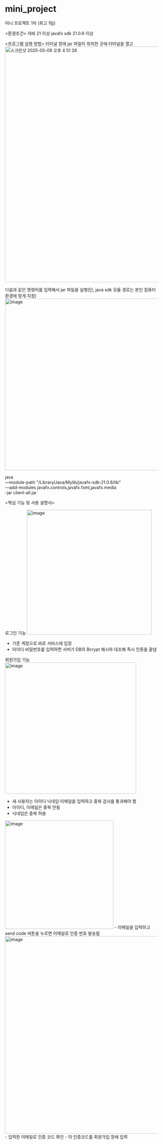 # mini_project
미니 프로젝트 1차 (회고 1팀)

<환경조건>
자바 21 이상
javafx sdk 21.0.6 이상

<프로그램 실행 방법>
터미널 창에 jar 파일이 위치한 곳에 터미널을 열고
  <img width="776" alt="스크린샷 2025-05-09 오후 4 51 28" src="https://github.com/user-attachments/assets/ad7e78a9-9d46-4ce8-bc41-b7c4ae3bff30" />


다음과 같은 명령어를 입력해서 jar 파일을 실행(단, java sdk 모듈 경로는 본인 컴퓨터 환경에 맞게 지정)
   <img width="565" alt="image" src="https://github.com/user-attachments/assets/6b25ff99-991a-4d7f-96bc-37a8b36a4b7c" />

java \
—module-path "/Library/Java/Mylib/javafx-sdk-21.0.6/lib" \
—add-modules javafx.controls,javafx.fxml,javafx.media \
-jar client-all.jar

<핵심 기능 및 사용 설명서>

로그인 기능
<img width="411" alt="image" src="https://github.com/user-attachments/assets/27d7266e-f255-450b-a8bb-3f2b2047703d" />

- 기존 계정으로 바로 서비스에 입장
- 아이디·비밀번호를 입력하면 서버가 DB의 Bcrypt 해시와 대조해 즉시 인증을 끝냄

회원가입 기능
<img width="432" alt="image" src="https://github.com/user-attachments/assets/3d511860-de81-40f1-8e43-c93572e62446" />
- 새 사용자는 아이디·닉네임·이메일을 입력하고 중복 검사를 통과해야 함
- 아이디, 이메일은 중복 안됨
- 닉네임은 중복 허용

<img width="357" alt="image" src="https://github.com/user-attachments/assets/f453fa15-1dd4-4eae-b34e-6d8b89c8e0ca" />
- 이메일을 입력하고 send code 버튼을 누르면 이메일로 인증 번호 발송됨
  
<img width="650" alt="image" src="https://github.com/user-attachments/assets/f9b49ac4-2d8a-466d-8794-d19875764f9b" />
- 입력한 이메일로 인증 코드 확인
- 이 인증코드를 회원가입 창에 입력

  



   
